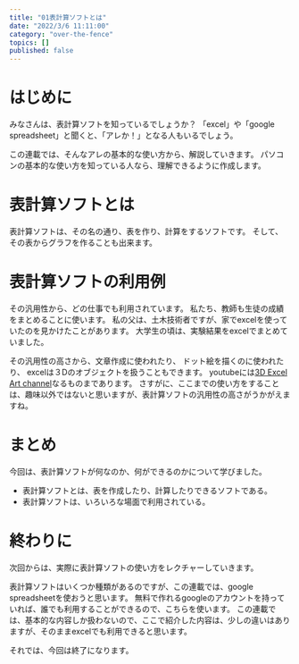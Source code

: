 ```yaml
---
title: "01表計算ソフトとは"
date: "2022/3/6 11:11:00"
category: "over-the-fence"
topics: []
published: false
---
```




# はじめに

みなさんは、表計算ソフトを知っているでしょうか？
「excel」や「google spreadsheet」と聞くと、「アレか！」となる人もいるでしょう。

この連載では、そんなアレの基本的な使い方から、解説していきます。
パソコンの基本的な使い方を知っている人なら、理解できるように作成します。

# 表計算ソフトとは

表計算ソフトは、その名の通り、表を作り、計算をするソフトです。
そして、その表からグラフを作ることも出来ます。

# 表計算ソフトの利用例

その汎用性から、どの仕事でも利用されています。
私たち、教師も生徒の成績をまとめることに使います。
私の父は、土木技術者ですが、家でexcelを使っていたのを見かけたことがあります。
大学生の頃は、実験結果をexcelでまとめていました。

その汎用性の高さから、文章作成に使われたり、
ドット絵を描くのに使われたり、
excelは３Dのオブジェクトを扱うこともできます。
youtubeには[3D Excel Art channel](https://www.youtube.com/channel/UCRuiE_Y_sCCYE7P1Qgrt5AA)なるものまであります。
さすがに、ここまでの使い方をすることは、趣味以外ではないと思いますが、表計算ソフトの汎用性の高さがうかがえますね。

# まとめ

今回は、表計算ソフトが何なのか、何ができるのかについて学びました。

- 表計算ソフトとは、表を作成したり、計算したりできるソフトである。
- 表計算ソフトは、いろいろな場面で利用されている。

# 終わりに

次回からは、実際に表計算ソフトの使い方をレクチャーしていきます。

表計算ソフトはいくつか種類があるのですが、この連載では、google spreadsheetを使おうと思います。
無料で作れるgoogleのアカウントを持っていれば、誰でも利用することができるので、こちらを使います。
この連載では、基本的な内容しか扱わないので、ここで紹介した内容は、少しの違いはありますが、そのままexcelでも利用できると思います。

それでは、今回は終了になります。
